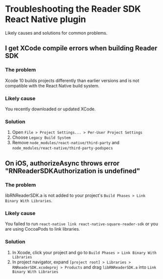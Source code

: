# Troubleshooting the Reader SDK React Native plugin

Likely causes and solutions for common problems.

## I get XCode compile errors when building Reader SDK

### The problem

Xcode 10 builds projects differently than earlier versions and is not compatible
with the React Native build system.

### Likely cause

You recently downloaded or updated XCode.

### Solution

1. Open `File > Project Settings... > Per-User Project Settings`
2. Choose `Legacy Build System`
3. Remove `node_modules/react-native/third-party` and
   `node_modules/react-native/third-party-podspecs`

## On iOS, authorizeAsync throws error "RNReaderSDKAuthorization is undefined"

### The problem

libRNReaderSDK.a is not added to your project's `Build Phases > Link Binary With Libraries`.

### Likely cause

You failed to run `react-native link react-native-square-reader-sdk` or you are using CocoaPods to link libraries.

### Solution

1. In Xcode, click your project and go to `Build Phases > Link Binary With Libraries`
2. In project navigator, expand `[project root] > Libraries > RNReaderSDK.xcodeproj > Products` and drag `libRNReaderSDK.a` into `Link Binary With Libraries`
